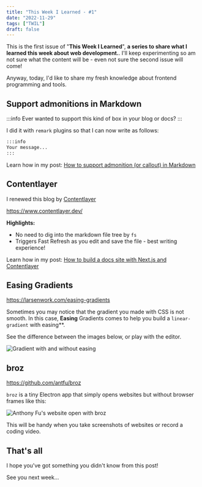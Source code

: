 ```yaml
---
title: "This Week I Learned - #1"
date: "2022-11-29"
tags: ["TWIL"]
draft: false
---
```


This is the first issue of "**This Week I Learned**", **a series to share what I learned this week about web development.**. I'll keep experimenting so am not sure what the content will be - even not sure the second issue will come!

Anyway, today, I'd like to share my fresh knowledge about frontend programming and tools.

## Support admonitions in Markdown

:::info
Ever wanted to support this kind of box in your blog or docs?
:::

I did it with `remark` plugins so that I can now write as follows:

```md
:::info
Your message...
:::
```

Learn how in my post: [How to support admonition (or callout) in Markdown](/blog/remark-admonition)

## Contentlayer

I renewed this blog by [Contentlayer](https://www.contentlayer.dev/)

https://www.contentlayer.dev/

**Highlights:**

- No need to dig into the markdown file tree by `fs`
- Triggers Fast Refresh as you edit and save the file - best writing experience!

Learn how in my post: [How to build a docs site with Next.js and Contentlayer](/blog/contentlayer-docs)

## Easing Gradients

https://larsenwork.com/easing-gradients

Sometimes you may notice that the gradient you made with CSS is not smooth. In this case, **Easing** Gradients comes to help you build a `linear-gradient` with easing\*\*.

See the difference between the images below, or play with the editor.

![Gradient with and without easing](/static/images/blog/easing-gradients.png)

## broz

https://github.com/antfu/broz

`broz` is a tiny Electron app that simply opens websites but without browser frames like this:

![Anthony Fu's website open with broz](/static/images/blog/broz.png)

This will be handy when you take screenshots of websites or record a coding video.

## That's all

I hope you've got something you didn't know from this post!

See you next week...
